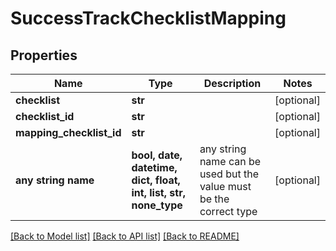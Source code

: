 # SuccessTrackChecklistMapping


## Properties
Name | Type | Description | Notes
------------ | ------------- | ------------- | -------------
**checklist** | **str** |  | [optional] 
**checklist_id** | **str** |  | [optional] 
**mapping_checklist_id** | **str** |  | [optional] 
**any string name** | **bool, date, datetime, dict, float, int, list, str, none_type** | any string name can be used but the value must be the correct type | [optional]

[[Back to Model list]](../README.md#documentation-for-models) [[Back to API list]](../README.md#documentation-for-api-endpoints) [[Back to README]](../README.md)


